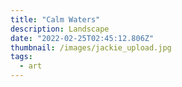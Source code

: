 ```yaml
---
title: "Calm Waters"
description: Landscape
date: "2022-02-25T02:45:12.806Z"
thumbnail: /images/jackie_upload.jpg
tags:
  - art
---
```


